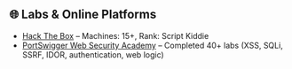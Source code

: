 ## 🌐 Labs & Online Platforms

- [Hack The Box](https://www.hackthebox.com/profile/yourprofile) – Machines: 15+, Rank: Script Kiddie
- [PortSwigger Web Security Academy](https://portswigger.net/web-security/academy/student-profile/yourusername) – Completed 40+ labs (XSS, SQLi, SSRF, IDOR, authentication, web logic)

